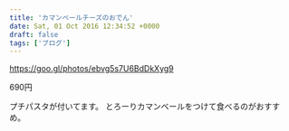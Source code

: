 ```yaml
---
title: 'カマンベールチーズのおでん'
date: Sat, 01 Oct 2016 12:34:52 +0000
draft: false
tags: ['ブログ']
---
```


https://goo.gl/photos/ebvg5s7U6BdDkXyg9

690円 

プチパスタが付いてます。 とろーりカマンベールをつけて食べるのがおすすめ。
